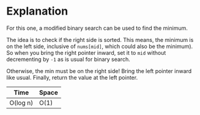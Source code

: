 # Explanation

For this one, a modified binary search can be used to find the minimum.

The idea is to check if the right side is sorted. This means, the minimum is on
the left side, inclusive of `nums[mid]`, which could also be the minimum). So
when you bring the right pointer inward, set it to `mid` without decrementing by
`-1` as is usual for binary search.

Otherwise, the min must be on the right side! Bring the left pointer inward like
usual. Finally, return the value at the left pointer.

| Time     | Space |
| -------- | ----- |
| O(log n) | O(1)  |
